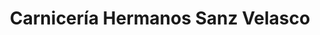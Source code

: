 ---
title: "Carnicería Hermanos Sanz Velasco"
url: /portillo/carniceria-hermanos-sanz-velasco/
shop: carnicero
---